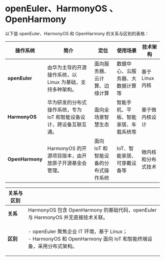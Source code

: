 # openEuler、HarmonyOS 、 OpenHarmony

以下是 openEuler、HarmonyOS 和 OpenHarmony 的关系与区别的表格：

| 操作系统            | 简介                                   | 定位                   | 使用场景               | 技术架构        |
| --------------- | ------------------------------------ | -------------------- | ------------------ | ----------- |
| **openEuler**   | 由华为主导的开源操作系统，以 Linux 为基础，支持多种架构。     | 面向服务器、云计算、边缘计算       | 数据中心、云服务器、大数据计算等   | 基于 Linux 内核 |
| **HarmonyOS**   | 华为研发的分布式操作系统，专为 IoT 和智能设备设计，跨设备互联互通。 | 面向全场景智慧生态            | 智能手机、平板、智能家居、车载系统等 | 基于微内核设计     |
| **OpenHarmony** | HarmonyOS 的开源项目版本，由开放原子开源基金会管理。      | 面向 IoT 和智能设备的分布式操作系统 | IoT、智能家居、可穿戴设备等    | 微内核和分布式技术   |

| **关系与区别** |                                                                                              |
| --------- | -------------------------------------------------------------------------------------------- |
| **关系**    | HarmonyOS 包含 OpenHarmony 的基础代码，openEuler 与 HarmonyOS 并无直接技术关联。                               |
| **区别**    | <p>- openEuler 聚焦企业 IT 环境，基于 Linux；<br>- HarmonyOS 和 OpenHarmony 面向 IoT 和智能终端设备，采用分布式架构。</p> |

